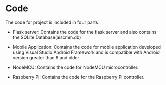 # Code
The code for project is included in four parts
* Flask server:
  Contains the code for the flask server and also contains the SQLite Database(aiscmm.db)

* Mobile Application:
  Contains the code for mobile application developed using Visual Studio Android Framework and is compatible with Android version greater than 8 and older

* NodeMCU:
  Contains the code for NodeMCU microcontroller.
  
* Raspberry Pi:
  Contains the code for the Raspberry Pi controller.
